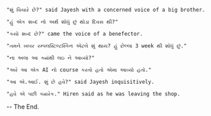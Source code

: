     "શું વિચારે છે?" said Jayesh with a concerned voice of a big brother.
    
    "હું એક શબ્દ નો અર્થ શોધું છું થોડા દિવસ થી?"

    "કયો શબ્દ છે?" came the voice of a benefector.
    
    "તમને ખબર રમ્પલસ્ટિલ્ટસ્કિન એટલે શું થાય? હું છેલ્લા 3 week થી શોધું છું."

    "ના અલા આ ક્યાંથી લઇ ને આવ્યો?"

    "અરે આ એક AI નો course કરતો હતો એમા આવ્યો હતો."

    "આ એ.આઈ. શું છે હવે?" said Jayesh inquisitively.

    "હવે એ પછી ક્યારેક." Hiren said as he was leaving the shop.

-- The End.